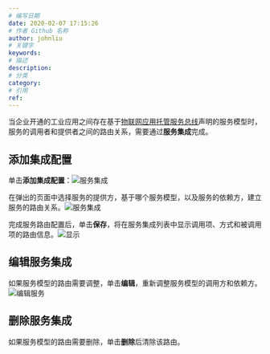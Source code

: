 ```yaml
---
# 编写日期
date: 2020-02-07 17:15:26
# 作者 Github 名称
author: johnliu
# 关键字
keywords:
# 描述
description:
# 分类
category: 
# 引用
ref:
---
```


当企业开通的工业应用之间存在基于[物联网应用托管服务总线](https://help.aliyun.com/document_detail/114863.html)声明的服务模型时，服务的调用者和提供者之间的路由关系，需要通过**服务集成**完成。

## 添加集成配置

单击**添加集成配置**：![服务集成](https://static-aliyun-doc.oss-cn-hangzhou.aliyuncs.com/assets/img/zh-CN/6480779851/p93527.png)

在弹出的页面中选择服务的提供方，基于哪个服务模型，以及服务的依赖方，建立服务的路由关系。![服务集成](https://static-aliyun-doc.oss-cn-hangzhou.aliyuncs.com/assets/img/zh-CN/6480779851/p93552.png)

完成服务路由配置后，单击**保存**，将在服务集成列表中显示调用项、方式和被调用项的路由信息。![显示](https://static-aliyun-doc.oss-cn-hangzhou.aliyuncs.com/assets/img/zh-CN/6480779851/p93553.png)

## 编辑服务集成

如果服务模型的路由需要调整，单击**编辑**，重新调整服务模型的调用方和依赖方。![编辑服务](https://static-aliyun-doc.oss-cn-hangzhou.aliyuncs.com/assets/img/zh-CN/6480779851/p93554.png)

## 删除服务集成

如果服务模型的路由需要删除，单击**删除**后清除该路由。
